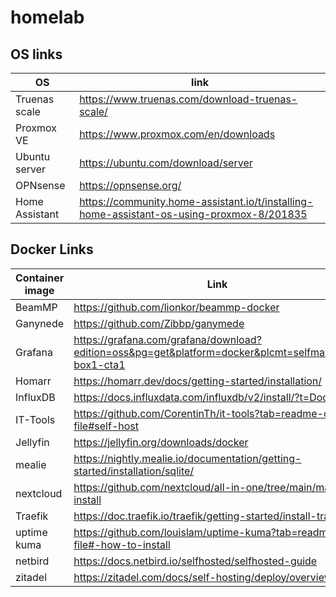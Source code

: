 # homelab

## OS links

| OS             | link                                                                                      |
| -------------- | ----------------------------------------------------------------------------------------- |
| Truenas scale  | <https://www.truenas.com/download-truenas-scale/>                                           |
| Proxmox VE     | <https://www.proxmox.com/en/downloads>                                                      |
| Ubuntu server  | <https://ubuntu.com/download/server>                                                        |
| OPNsense       | <https://opnsense.org/>                                                                     |
| Home Assistant | <https://community.home-assistant.io/t/installing-home-assistant-os-using-proxmox-8/201835> |

## Docker Links

| Container image | Link                                                                                                  |
| --------------- | ----------------------------------------------------------------------------------------------------- |
| BeamMP          | <https://github.com/lionkor/beammp-docker>                                                            |
| Ganynede        | <https://github.com/Zibbp/ganymede>                                                                   |
| Grafana         | <https://grafana.com/grafana/download?edition=oss&pg=get&platform=docker&plcmt=selfmanaged-box1-cta1> |
| Homarr          | <https://homarr.dev/docs/getting-started/installation/>                                               |
| InfluxDB        | <https://docs.influxdata.com/influxdb/v2/install/?t=Docker>                                           |
| IT-Tools        | <https://github.com/CorentinTh/it-tools?tab=readme-ov-file#self-host>                                 |
| Jellyfin        | <https://jellyfin.org/downloads/docker>                                                               |
| mealie          | <https://nightly.mealie.io/documentation/getting-started/installation/sqlite/>                        |
| nextcloud       | <https://github.com/nextcloud/all-in-one/tree/main/manual-install>                                    |
| Traefik         | <https://doc.traefik.io/traefik/getting-started/install-traefik/>                                     |
| uptime kuma     | <https://github.com/louislam/uptime-kuma?tab=readme-ov-file#-how-to-install>                          |
| netbird         | <https://docs.netbird.io/selfhosted/selfhosted-guide>                                                 |
| zitadel         | <https://zitadel.com/docs/self-hosting/deploy/overview>                                               |
